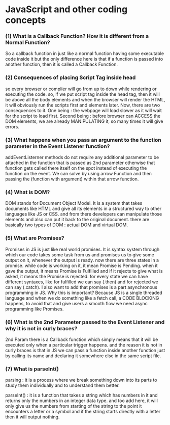 # JavaScript and other coding concepts

### (1) What is a Callback Function? How it is different from a Normal Function?

So a callback function in just like a normal function having some executable code inside it but the only difference here is that if a function is passed into another function, then it is called a Callback Function.

### (2) Consequences of placing Script Tag inside head

so every browser or complier will go from up to down while rendering or executing the code. so, if we put script tag inside the head tag, then it will be above all the body elements and when the browser will render the HTML, it will obviously run the scripts first and elements later. Now, there are two consequences to it. One being : the webpage will load slower as it will wait for the script to load first. Second being : before browser can ACCESS the DOM elements, we are already MANIPULATING it, so many times it will give errors.


### (3) What happens when you pass an argument to the function parameter in the Event Listener function?

addEventListerner methods do not require any additional parameter to be attached in the function that is passed as 2nd parameter otherwise that function gets called there itself on the spot instead of executing the function on the event. We can solve by using arrow Function and then passing the (function with argument) within that arrow function.

### (4) What is DOM?

DOM stands for Document Object Model. It is a system that takes documents like HTML and give all its elements in a structured way to other languages like JS or CSS. and from there developers can manipulate those elements and also can put it back to the original document. there are basically two types of DOM : actual DOM and virtual DOM.

### (5) What are Promises?

Promises in JS is just like real world promises. It is syntax system through which our code takes some task from us and promises us to give some output on it, whenever the output is ready. now there are three states in a promise. while code is working on it, it mean Promise is Pending. when it gave the output, it means Promise is Fulfilled and if it rejects to give what is asked, it means the Promise is rejected. for every state we can have different syntaxes, like for fulfilled we can say (.then) and for rejected we can say (.catch). I also want to add that promises is a part asynchronous programming in JS. Why this is important? Because JS is a single threaded language and when we do something like a fetch call, a CODE BLOCKING happens, to avoid that and give users a smooth flow we need async programming like Promises.

### (6) What is the 2nd Parameter passed to the Event Listener and why it is not in curly braces?

2nd Param there is a Callback function which simply means that it will be executed only when a particular trigger happens. and the reason it is not in curly braces is that in JS we can pass a function inside another function just by calling its name and declaring it somewhere else in the same script file.

### (7) What is parseInt()

parsing : it is a process where we break something down into its parts to study them individually and to understand them better.

parseInt() : it is a function that takes a string which has numbers in it and returns only the numbers in an integer data type. and too add here, it will only give us the numbers from starting of the string to the point it encounters a letter or a symbol and if the string starts directly with a letter then it will output nothing.